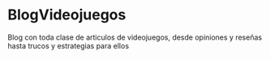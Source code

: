 # BlogVideojuegos
Blog con toda clase de articulos de videojuegos, desde opiniones y reseñas hasta trucos y estrategias para ellos
